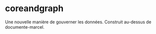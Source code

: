 # coreandgraph
Une nouvelle manière de gouverner les données. Construit au-dessus de documente-marcel.
